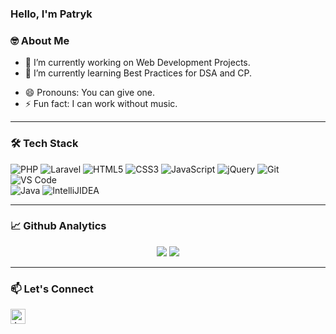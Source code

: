 ### Hello, I'm Patryk

### 🤓 About Me

 - 🔭 I’m currently working on Web Development Projects.  
 - 🌱 I’m currently learning Best Practices for DSA and CP.  
<!--  👯 I’m looking to collaborate on any web development Project.   -->
<!--  🤔 I’m looking for help with Internship.   -->
-  😄 Pronouns: You can give one.  
-  ⚡ Fun fact: I can work without music.  
   
---

### 🛠 Tech Stack
<img alt="PHP" src="https://img.shields.io/badge/php-8993be.svg?&style=for-the-badge&logo=php&logoColor=white" />
<img alt="Laravel" src="https://img.shields.io/badge/Laravel-CB3837.svg?&style=for-the-badge&logo=Laravel&logoColor=white" />
<img alt="HTML5" src="https://img.shields.io/badge/html5-%23E34F26.svg?&style=for-the-badge&logo=html5&logoColor=white" />
<img alt="CSS3" src="https://img.shields.io/badge/css3-%231572B6.svg?&style=for-the-badge&logo=css3&logoColor=white" />
<img alt="JavaScript" src="https://img.shields.io/badge/javascript-%23323330.svg?&style=for-the-badge&logo=javascript&logoColor=%23F7DF1E" />
<img alt="jQuery" src="https://img.shields.io/badge/jquery-0769ad.svg?&style=for-the-badge&logo=jquery&logoColor=white" />
<img alt="Git" src="https://img.shields.io/badge/Git-F05032?style=for-the-badge&logo=git&logoColor=white" />
<img alt="VS Code" src="https://img.shields.io/badge/Visual_Studio_Code-0078D4?style=for-the-badge&logo=visual%20studio%20code&logoColor=white" />
  </br>
<img alt="Java" src="https://img.shields.io/badge/java-%23ED8B00.svg?&style=for-the-badge&logo=java&logoColor=white" />
<img alt="IntelliJIDEA" src="https://img.shields.io/badge/IntelliJIDEA-000000.svg?style=for-the-badge&logo=intellij-idea&logoColor=white" />
<br />

---

### 📈 Github Analytics

<p align="center">
  <img src="https://github-readme-stats.vercel.app/api?username=PZ-webdev&show_icons=true&theme=dracula&line_height=33" />
  <img src="https://github-readme-stats.vercel.app/api/top-langs/?username=PZ-webdev&theme=dracula&line_height=10">
</p>

---

### 📫 Let's Connect

<a href="mailto:pzaprzala@gmail.com">
  <img align="left" alt="Jeremy's Gmail" width="24px" src="https://github.com/JeremyL95/jeremyl95/blob/main/images/gmail.png" />
</a>


